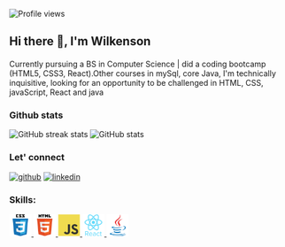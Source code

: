 
![Profile views](https://gpvc.arturio.dev/wilkensoncode) 

## Hi there 👋, I'm Wilkenson
####  

Currently pursuing a BS in Computer Science | did a coding bootcamp (HTML5, CSS3, React).Other courses in mySql, core Java, I'm technically inquisitive, looking for an opportunity to be challenged in HTML, CSS, javaScript, React and java
 ###
 
### Github stats
 ![GitHub streak stats](https://github-readme-streak-stats.herokuapp.com/?user=wilkensoncode) ![GitHub stats](https://github-readme-stats.vercel.app/api?username=wilkensoncode&show_icons=true&count_private=true) 
  

### Let' connect
[<img src='https://cdn.jsdelivr.net/npm/simple-icons@3.0.1/icons/github.svg' alt='github' height='40'>](https://github.com/wilkensoncode)  [<img src='https://cdn.jsdelivr.net/npm/simple-icons@3.0.1/icons/linkedin.svg' alt='linkedin' height='40'>](https://www.linkedin.com/in/https://www.linkedin.com/in/wilkenson-hilarion//)

### Skills:

<a href="https://www.w3schools.com/css/" target="_blank" rel="noreferrer"><img src="https://raw.githubusercontent.com/devicons/devicon/master/icons/css3/css3-original-wordmark.svg" alt="css3" width="40" height="40"/>
</a> 
<a href="https://www.w3.org/html/" target="_blank" rel="noreferrer"> <img src="https://raw.githubusercontent.com/devicons/devicon/master/icons/html5/html5-original-wordmark.svg" alt="html5" width="40" height="40"/>
</a>
<a href="https://developer.mozilla.org/en-US/docs/Web/JavaScript" target="_blank" rel="noreferrer"> <img src="https://raw.githubusercontent.com/devicons/devicon/master/icons/javascript/javascript-original.svg" alt="javascript" width="40" height="40"/>
</a> 
<a href="https://reactjs.org/" target="_blank" rel="noreferrer"> <img src="https://raw.githubusercontent.com/devicons/devicon/master/icons/react/react-original-wordmark.svg" alt="react" width="40" height="40"/>
 <a href="https://www.java.com" target="_blank" rel="noreferrer"> <img src="https://raw.githubusercontent.com/devicons/devicon/master/icons/java/java-original.svg" alt="java" width="40" height="40"/>
</a> 
</a> 

 
 

 

